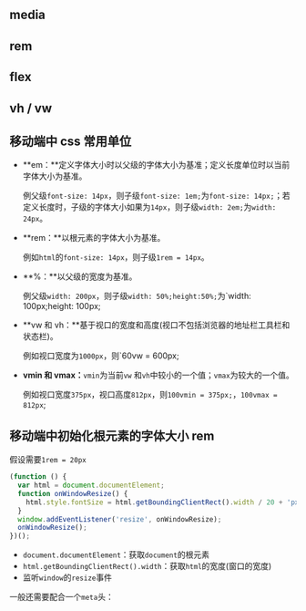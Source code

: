 ## media

## rem

## flex

## vh / vw

## 移动端中 css 常用单位

- **em：**定义字体大小时以父级的字体大小为基准；定义长度单位时以当前字体大小为基准。

  例父级`font-size: 14px`，则子级`font-size: 1em;`为`font-size: 14px;`；若定义长度时，子级的字体大小如果为`14px`，则子级`width: 2em;`为`width: 24px`。

- **rem：**以根元素的字体大小为基准。

  例如`html`的`font-size: 14px`，则子级`1rem = 14px`。

- **%：**以父级的宽度为基准。

  例父级`width: 200px`，则子级`width: 50%;height:50%;`为`width: 100px;height: 100px;

- **vw 和 vh：**基于视口的宽度和高度(视口不包括浏览器的地址栏工具栏和状态栏)。

  例如视口宽度为`1000px`，则`60vw = 600px;

- **vmin 和 vmax：**`vmin`为当前`vw` 和`vh`中较小的一个值；`vmax`为较大的一个值。

  例如视口宽度`375px`，视口高度`812px`，则`100vmin = 375px;`，`100vmax = 812px`;

## 移动端中初始化根元素的字体大小 rem

假设需要`1rem = 20px`

```js
(function () {
  var html = document.documentElement;
  function onWindowResize() {
    html.style.fontSize = html.getBoundingClientRect().width / 20 + 'px';
  }
  window.addEventListener('resize', onWindowResize);
  onWindowResize();
})();
```

- `document.documentElement`：获取`document`的根元素
- `html.getBoundingClientRect().width`：获取`html`的宽度(窗口的宽度)
- 监听`window`的`resize`事件

一般还需要配合一个`meta`头：

<meta name="viewport" content="width=device-width, initial-scale=1.0, minimum-sacle=1.0, maximum-scale=1.0, user-scalable=no" />

